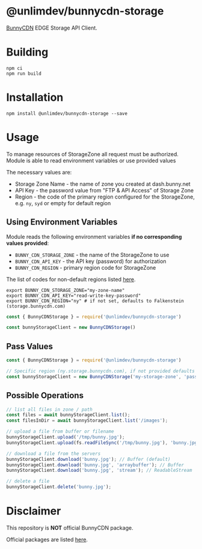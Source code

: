 # @unlimdev/bunnycdn-storage

[BunnyCDN](https://bunny.net/) EDGE Storage API Client.

# Building
```shell
npm ci
npm run build
```

# Installation

`npm install @unlimdev/bunnycdn-storage --save`

# Usage

To manage resources of StorageZone all request must be authorized.
Module is able to read environment variables or use provided values

The necessary values are:

* Storage Zone Name - the name of zone you created at dash.bunny.net
* API Key - the password value from "FTP & API Access" of Storage Zone
* Region - the code of the primary region configured for the StorageZone, e.g. `ny`, `syd` or empty for default region

## Using Environment Variables

Module reads the following environment variables **if no corresponding values provided**:
* `BUNNY_CDN_STORAGE_ZONE` - the name of the StorageZone to use
* `BUNNY_CDN_API_KEY` - the API key (password) for authorization
* `BUNNY_CDN_REGION` - primary region code for StorageZone

The list of codes for non-default regions listed [here](https://docs.bunny.net/reference/storage-api#storage-endpoints). 

```shell
export BUNNY_CDN_STORAGE_ZONE="my-zone-name"
export BUNNY_CDN_API_KEY="read-write-key-password"
export BUNNY_CDN_REGION="ny" # if not set, defaults to Falkenstein (storage.bunnycdn.com)
```

```js
const { BunnyCDNStorage } = require('@unlimdev/bunnycdn-storage')

const bunnyStorageClient = new BunnyCDNStorage()
```

## Pass Values

```js
const { BunnyCDNStorage } = require('@unlimdev/bunnycdn-storage')

// Specific region (ny.storage.bunnycdn.com), if not provided defaults to Falkenstein (storage.bunnycdn.com)
const bunnyStorageClient = new BunnyCDNStorage('my-storage-zone', 'password', 'ny')
```

## Possible Operations

```js
// list all files in zone / path
const files = await bunnyStorageClient.list();
const filesInDir = await bunnyStorageClient.list('/images');

// upload a file from buffer or filename
bunnyStorageClient.upload('/tmp/bunny.jpg');
bunnyStorageClient.upload(fs.readFileSync('/tmp/bunny.jpg'), 'bunny.jpg')

// download a file from the servers
bunnyStorageClient.download('bunny.jpg'); // Buffer (default)
bunnyStorageClient.download('bunny.jpg', 'arraybuffer'); // Buffer
bunnyStorageClient.download('bunny.jpg', 'stream'); // ReadableStream

// delete a file
bunnyStorageClient.delete('bunny.jpg');
```
# Disclaimer

This repository is **NOT** official BunnyCDN package.

Official packages are listed [here](https://docs.bunny.net/reference/storage-api#api-libraries).

